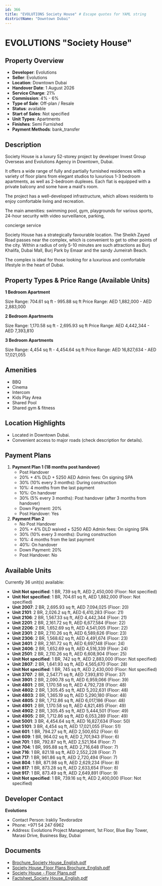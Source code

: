 ```yaml
---
id: 366
title: "EVOLUTIONS Society House" # Escape quotes for YAML string
districtName: "Downtown Dubai"
---
```


# EVOLUTIONS "Society House"

## Property Overview
- **Developer**: Evolutions
- **Seller**: Evolutions
- **Location**: Downtown Dubai
- **Handover Date**: 1 August 2026
- **Service Charge**: 21%
- **Commission**: 4% - 6%
- **Type of Sale**: Off-plan / Resale
- **Status**: available
- **Start of Sales**: Not specified
- **Unit Types**: Apartments
- **Finishes**: Semi Furnished
- **Payment Methods**: bank_transfer

## Description
Society House is a luxury 52-storey project by developer Invest Group Overseas and Evolutions Agency in Downtown, Dubai. 

It offers a wide range of fully and partially furnished residences with a variety of floor plans from elegant studios to luxurious 1-3 bedroom apartments, as well as 2-bedroom duplexes. Each flat is equipped with a private balcony and some have a maid's room. 

The project has a well-developed infrastructure, which allows residents to enjoy comfortable living and recreation. 

The main amenities: swimming pool, gym, playgrounds for various sports, 24-hour security with video surveillance, parking,

concierge service

Society House has a strategically favourable location. The Sheikh Zayed Road passes near the complex, which is convenient to get to other points of the city. Within a radius of only 5-10 minutes are such attractions as Burj Khalifa, Dubai Mall, Burj Park by Emaar and the sandy Jumeirah Beach.

The complex is ideal for those looking for a luxurious and comfortable lifestyle in the heart of Dubai.

## Property Types & Price Range (Available Units)
**1 Bedroom Apartment**

Size Range: 704.61 sq ft - 995.88 sq ft
Price Range: AED 1,882,000 - AED 2,883,000

**2 Bedroom Apartments**

Size Range: 1,170.58 sq ft - 2,695.93 sq ft
Price Range: AED 4,442,344 - AED 7,393,810

**3 Bedroom Apartments**

Size Range: 4,454 sq ft - 4,454.64 sq ft
Price Range: AED 16,827,634 - AED 17,021,055

## Amenities
- BBQ
- Cinema
- Intercom
- Kids Play Area
- Shared Pool
- Shared gym & fitness

## Location Highlights
- Located in Downtown Dubai.
- Convenient access to major roads (check description for details).

## Payment Plans
1. **Payment Plan 1 (18 months post handover)**
   - Post Handover
   - 20% + 4% DLD + 5250 AED Admin fees: On signing SPA
   - 30% (10% every 3 months): During construction
   - 10%: 4 months from the last payment
   - 10%: On handover
   - 30% (5% every 3 months): Post handover (after 3 months from handover)
   - Down Payment: 20%
   - Post Handover: Yes
2. **Payment Plan 2**
   - No Post Handover
   - 20% + 4% DLD waived + 5250 AED Admin fees: On signing SPA
   - 30% (10% every 3 months): During construction
   - 10%: 4 months from the last payment
   - 40%: On handover
   - Down Payment: 20%
   - Post Handover: No

## Available Units
Currently 36 unit(s) available:
- **Unit Not specified**: 1 BR, 739 sq ft, AED 2,450,000 (Floor: Not specified)
- **Unit Not specified**: 1 BR, 704.61 sq ft, AED 1,882,000 (Floor: Not specified)
- **Unit 2007**: 2 BR, 2,695.93 sq ft, AED 7,094,025 (Floor: 20)
- **Unit 2101**: 2 BR, 2,026.2 sq ft, AED 6,410,283 (Floor: 21)
- **Unit 2106**: 2 BR, 1,567.33 sq ft, AED 4,442,344 (Floor: 21)
- **Unit 2201**: 2 BR, 2,161.72 sq ft, AED 6,677,584 (Floor: 22)
- **Unit 2206**: 2 BR, 1,652.69 sq ft, AED 4,541,005 (Floor: 22)
- **Unit 2301**: 2 BR, 2,110.26 sq ft, AED 6,589,626 (Floor: 23)
- **Unit 2306**: 2 BR, 1,568.62 sq ft, AED 4,491,674 (Floor: 23)
- **Unit 2401**: 2 BR, 2,161.72 sq ft, AED 6,697,148 (Floor: 24)
- **Unit 2406**: 2 BR, 1,652.69 sq ft, AED 4,516,339 (Floor: 24)
- **Unit 2501**: 2 BR, 2,110.26 sq ft, AED 6,608,904 (Floor: 25)
- **Unit Not specified**: 1 BR, 742 sq ft, AED 2,883,000 (Floor: Not specified)
- **Unit 2807**: 2 BR, 1,641.93 sq ft, AED 4,565,670 (Floor: 28)
- **Unit Not specified**: 1 BR, 745 sq ft, AED 2,430,000 (Floor: Not specified)
- **Unit 3707**: 2 BR, 2,547.71 sq ft, AED 7,393,810 (Floor: 37)
- **Unit 3901**: 2 BR, 2,090.78 sq ft, AED 6,959,066 (Floor: 39)
- **Unit 4801**: 2 BR, 1,170.58 sq ft, AED 4,792,728 (Floor: 48)
- **Unit 4802**: 2 BR, 1,305.45 sq ft, AED 5,202,631 (Floor: 48)
- **Unit 4803**: 2 BR, 1,365.19 sq ft, AED 5,290,180 (Floor: 48)
- **Unit 4805**: 2 BR, 1,712.86 sq ft, AED 6,017,186 (Floor: 48)
- **Unit 4901**: 2 BR, 1,170.58 sq ft, AED 4,821,485 (Floor: 49)
- **Unit 4902**: 2 BR, 1,305.45 sq ft, AED 5,444,501 (Floor: 49)
- **Unit 4905**: 2 BR, 1,712.86 sq ft, AED 6,053,289 (Floor: 49)
- **Unit 5001**: 3 BR, 4,454.64 sq ft, AED 16,827,634 (Floor: 50)
- **Unit 5101**: 3 BR, 4,454 sq ft, AED 17,021,055 (Floor: 51)
- **Unit 601**: 1 BR, 794.27 sq ft, AED 2,500,652 (Floor: 6)
- **Unit 609**: 1 BR, 964.02 sq ft, AED 2,701,943 (Floor: 6)
- **Unit 701**: 1 BR, 792.87 sq ft, AED 2,521,164 (Floor: 7)
- **Unit 704**: 1 BR, 995.88 sq ft, AED 2,716,648 (Floor: 7)
- **Unit 716**: 1 BR, 821.18 sq ft, AED 2,552,228 (Floor: 7)
- **Unit 717**: 1 BR, 961.86 sq ft, AED 2,720,494 (Floor: 7)
- **Unit 804**: 1 BR, 871.98 sq ft, AED 2,629,234 (Floor: 8)
- **Unit 817**: 1 BR, 873.28 sq ft, AED 2,633,654 (Floor: 8)
- **Unit 917**: 1 BR, 873.49 sq ft, AED 2,649,891 (Floor: 9)
- **Unit Not specified**: 1 BR, 739.16 sq ft, AED 2,400,000 (Floor: Not specified)

## Developer Contact
**Evolutions**
- Contact Person: Irakliy Tevdoradze
- Phone: +971 54 247 6962
- Address: Evolutions Project Management, 1st Floor, Blue Bay Tower, Marasi Drive, Business Bay, Dubai

## Documents
- [Brochure_Society House_English.pdf](https://cdn.geniemap.net/2023/08/01/kLgiEoXWAdxrlXkqUec85rxnq2xvJ3BrDZS6CHPV.pdf)
- [Society House_Floor Plans Brochure_English.pdf](https://cdn.geniemap.net/2023/08/01/6cPllKqdZWUIjEwLugzlX8YRcftR0tRrCpQXGt3T.pdf)
- [Society House - Floor Plans.pdf](https://cdn.geniemap.net/2023/08/01/tR0yd1tiIhSlHLCab9zTsW5MmnRvq27gH9svXXQf.pdf)
- [Factsheet_Society House_English.pdf](https://cdn.geniemap.net/2023/08/01/1KUwZBn2cC8h38IVrBeN4QWLveRXSdzJkCnttJA4.pdf)
